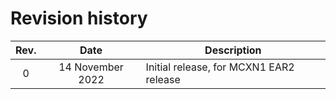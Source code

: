# Revision history 

|Rev.|Date|Description|
|:--:|:--:|-----------|
|0|14 November 2022|Initial release, for MCXN1 EAR2 release|


